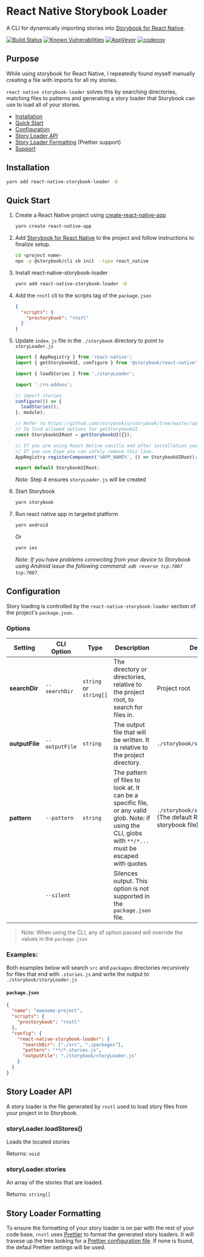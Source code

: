 # React Native Storybook Loader

A CLI for dynamically importing stories into [Storybook for React Native](https://storybook.js.org/docs/guides/guide-react-native/).

[![Build Status](https://travis-ci.org/elderfo/react-native-storybook-loader.svg?branch=master)](https://travis-ci.org/elderfo/react-native-storybook-loader) [![Known Vulnerabilities](https://snyk.io/test/github/elderfo/react-native-storybook-loader/badge.svg)](https://snyk.io/test/github/elderfo/react-native-storybook-loader)
[![AppVeyor](https://ci.appveyor.com/api/projects/status/github/elderfo/react-native-storybook-loader?svg=true)](https://ci.appveyor.com/project/elderfo/react-native-storybook-loader)
[![codecov](https://codecov.io/gh/elderfo/react-native-storybook-loader/branch/master/graph/badge.svg)](https://codecov.io/gh/elderfo/react-native-storybook-loader)
## Purpose

While using storybook for React Native, I repeatedly found myself manually creating a file with imports for all my stories.

`react native storybook-loader` solves this by searching directories, matching files to patterns and generating a story loader that Storybook can use to load all of your stories.

* [Installation](#installation)
* [Quick Start](#quick-start)
* [Configuration](#configuration)
* [Story Loader API](#story-loader-api)
* [Story Loader Formatting](#story-loader-formatting) (Prettier support)
* [Support](https://github.com/elderfo/react-native-storybook-loader/issues)


## Installation

```bash
yarn add react-native-storybook-loader -D
```

## Quick Start

1. Create a React Native project using [create-react-native-app](https://github.com/expo/create-react-native-app)

    ```bash
    yarn create react-native-app
    ```

2. Add [Storybook for React Native](https://storybook.js.org/docs/guides/guide-react-native/) to the project and follow instructions to finalize setup.

    ```bash
    cd <project name>
    npx -p @storybook/cli sb init --type react_native
    ```

3. Install react-native-storybook-loader

    ```bash
    yarn add react-native-storybook-loader -D
    ```

4. Add the `rnstl` cli to the scripts tag of the `package.json`

    ```json
    {
      "scripts": {
        "prestorybook": "rnstl"
      }
    }
    ```

5. Update `index.js` file in the `./storybook` directory to point to `storyLoader.js`

    ```javascript
    import { AppRegistry } from 'react-native';
    import { getStorybookUI, configure } from '@storybook/react-native';

    import { loadStories } from './storyLoader';

    import './rn-addons';

    // import stories
    configure(() => {
      loadStories();
    }, module);

    // Refer to https://github.com/storybookjs/storybook/tree/master/app/react-native#start-command-parameters
    // To find allowed options for getStorybookUI
    const StorybookUIRoot = getStorybookUI({});

    // If you are using React Native vanilla and after installation you don't see your app name here, write it manually.
    // If you use Expo you can safely remove this line.
    AppRegistry.registerComponent('%APP_NAME%', () => StorybookUIRoot);

    export default StorybookUIRoot;
    ```
    _Note:_ Step 4 ensures `storyLoader.js` will be created
6. Start Storybook

    ```bash
    yarn storybook
    ```

7. Run react native app in targeted platform

    ```bash
    yarn android
    ```

    Or

    ```bash
    yarn ios
    ```
    _Note: If you have problems connecting from your device to Storybook using Android issue the following command: `adb reverse tcp:7007 tcp:7007`._


## Configuration

Story loading is controlled by the `react-native-storybook-loader` section of the project's `package.json`. 

### Options

| Setting | CLI Option | Type | Description | Default | 
|---|---|---|---|---|
| **searchDir** | `--searchDir` | `string` or `string[]` | The directory or directories, relative to the project root, to search for files in. | Project root |
| **outputFile** | `--outputFile` | `string` | The output file that will be written. It is relative to the project directory. | `./storybook/storyLoader.js` | 
| **pattern** | `--pattern` | `string` | The pattern of files to look at. It can be a specific file, or any valid glob. Note: if using the CLI, globs with `**/*...` must be escaped with quotes | `./storybook/stories/index.js` (The default React Native storybook file) | 
|  | `--silent` | | Silences output. This option is not supported in the `package.json` file. | 

> Note: When using the CLI, any of option passed will override the values in the `package.json`

### Examples:

Both examples below will search `src` and `packages` directories recursively for files that end with `.stories.js` and write the output to `./storybook/storyLoader.js`

#### `package.json`

```json
{
  "name": "awesome-project",
  "scripts": {
    "prestorybook": "rnstl"
  },
  "config": {
    "react-native-storybook-loader": {
      "searchDir": ["./src", "./packages"],
      "pattern": "**/*.stories.js",
      "outputFile": "./storybook/storyLoader.js"
    }
  }
}
```

## Story Loader API

A story loader is the file generated by `rnstl` used to load story files from your project in to Storybook. 

### storyLoader.loadStores()

Loads the located stories

Returns: `void`

### storyLoader.stories

An array of the stories that are loaded.

Returns: `string[]`

## Story Loader Formatting

To ensure the formatting of your story loader is on par with the rest of your code base, `rnstl` uses [Prettier](https://prettier.io/) to format the generated story loaders. It will travese up the tree looking for a [Prettier configuration file](https://prettier.io/docs/en/configuration.html). If none is found, the defaul Prettier settings will be used.

